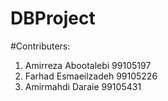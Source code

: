 # DBProject

#Contributers:
1. Amirreza Abootalebi 99105197
2. Farhad Esmaeilzadeh 99105226
3. Amirmahdi Daraie 99105431
